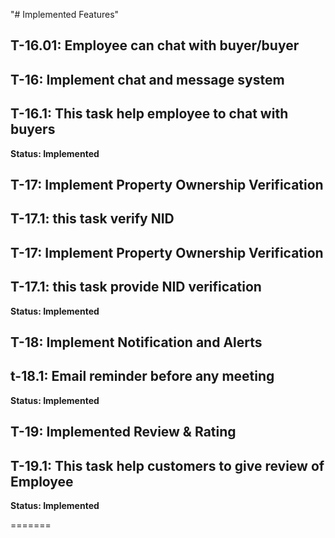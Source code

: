 
"# Implemented Features" 
## T-16.01: Employee can chat with buyer/buyer
## T-16: Implement chat and message system
## T-16.1: This task help employee to chat with buyers
**Status: Implemented**
## T-17: Implement Property Ownership Verification
## T-17.1: this task verify NID 
## T-17: Implement Property Ownership Verification
## T-17.1: this task provide NID verification
**Status: Implemented**

## T-18: Implement Notification and Alerts
## t-18.1: Email reminder before any meeting
**Status: Implemented**

## T-19: Implemented Review & Rating
## T-19.1: This task help customers to give review of Employee
**Status: Implemented**

=======

